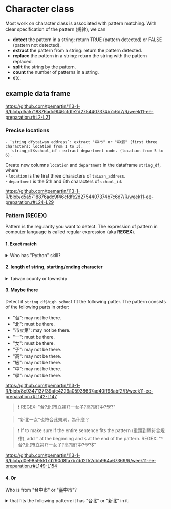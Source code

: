 # Character class

Most work on character class is associated with pattern matching. With clear specification of the pattern (規律), we can 

  - **detect** the pattern in a string: return TRUE (pattern detected) or FALSE (pattern not detected).  
  - **extract** the pattern from a string: return the pattern detected.  
  - **replace** the pattern in a string: return the string with the pattern replaced.  
  - **split** the string by the pattern.  
  - **count** the number of patterns in a string.  
  - etc. 

## example data frame


<https://github.com/tpemartin/113-1-R/blob/d5a5718876adc9f46cfdfe2d2754407374b7c6d7/R/week11-ee-preparation.r#L2-L21>

### Precise locations

    - `string_df$taiwan_address`: extract "XX市" or "XX縣" (first three characters: location from 1 to 3).  
    - `string_df$school_id`: extract department code. (location from 5 to 6).  

Create new columns `location` and `department` in the dataframe `string_df`, where  
    - `location` is the first three characters of `taiwan_address`.  
    - `department` is the 5th and 6th characters of `school_id`.  

<https://github.com/tpemartin/113-1-R/blob/d5a5718876adc9f46cfdfe2d2754407374b7c6d7/R/week11-ee-preparation.r#L24-L29>

### Pattern (REGEX)

Pattern is the regularity you want to detect. The expression of pattern in computer language is called regular expression (aka **REGEX**).

#### 1. Exact match

<details>
<summary>Who has "Python" skill? </summary>
  
<https://github.com/tpemartin/113-1-R/blob/cb43c371e7faf08fe36dccff5bd6820a29881d0d/R/week11-ee-preparation.r#L38-L41>


> :exclamation: REGEX: "Python"

</details>


#### 2. length of string, starting/ending character

<details>
<summary>Taiwan county or township</summary>
  
  - the length of the string is three to five characters including an ending character.  
  - ending character is one of "鄉", "鎮", "區", "里".

> Extract the string from `string_df$taiwan_address` that fits the following pattern: it has three to five traditional Chinese characters of which the ending character is one of "鄉", "鎮", "區", or "里".

> :exclamation: REGEX: `"[\u4e00-\u9fff]{2,4}(鄉|鎮|區|里)"`

Extract the string from `string_df$taiwan_address` that fits the following pattern: 
 - the length of the string is three to five characters including an ending character.  
  - ending character is one of "鄉", "鎮", "區", "里".


<https://github.com/tpemartin/113-1-R/blob/99e8e7b5b717db711a1f877d868e4f3c5fcf8afd/R/week11-ee-preparation.r#L60-L67>

  - :exclamation: Trim off unwanted characters to shorten the sentence can enhance precision.

> Remove the first three characters of `string_df$taiwan_address`. The string after removal is `trimmed_taiwan_address`. Then extract the string from `trimmed_taiwan_address` that fits the following pattern: it has three to five traditional Chinese characters of which the ending character is one of "鄉", "鎮", "區", or "里".

<https://github.com/tpemartin/113-1-R/blob/99e8e7b5b717db711a1f877d868e4f3c5fcf8afd/R/week11-ee-preparation.r#L69-L77>

</details>

#### 3. Maybe there

Detect if `string_df$high_school` fit the following patter. 
The pattern consists of the following parts in order:  
  - "台": may not be there.
  - "北": must be there.
  - "市立第": may not be there.
  - "一": must be there. 
  - "女": must be there.  
  - "子": may not be there. 
  - "高": may not be there. 
  - "級": may not be there.   
  - "中": may not be there. 
  - "學": may not be there. 

<https://github.com/tpemartin/113-1-R/blob/8e9347137f39afc4229a05938637ad40ff98abf2/R/week11-ee-preparation.r#L142-L147>

> :exclamation: REGEX: "台?北(市立第)?一女子?高?級?中?學?"

> "新北一女"也符合此規則，為什麼？

> :exclamation: If to make sure if the entire sentence fits the pattern (重頭到尾符合規律), add `^` at the beginning and `$` at the end of the pattern. 
> REGEX: "^台?北(市立第)?一女子?高?級?中?學?$"

<https://github.com/tpemartin/113-1-R/blob/d0e98595517d290d8fa7b7dd2f52dbb964a67369/R/week11-ee-preparation.r#L149-L154>

#### 4. Or

Who is from "台中市" or "臺中市"? 



<details>

<summary> that fits the following pattern: it has "台北" or "新北" in it.</summary>

Detect if `string_df$taiwan_address` any place in it the the following pattern detected:  
  - "台" or "臺" followed by "中市".





<details>